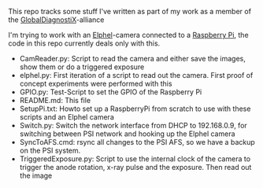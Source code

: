 This repo tracks some stuff I've written as part of my work as a member of the [GlobalDiagnostiX](http://globaldiagnostix.org)-alliance

I'm trying to work with an [Elphel](http://elphel.com)-camera connected to a [Raspberry Pi](http://raspberrypi.org), the code in this repo currently deals only with this.

* CamReader.py: Script to read the camera and either save the images, show them or do a triggered exposure
* elphel.py: First iteration of a script to read out the camera. First proof of concept experiments were performed with this
* GPIO.py: Test-Script to set the GPIO of the Raspberry Pi
* README.md: This file
* SetupPi.txt: Howto set up a RaspberryPi from scratch to use with these scripts and an Elphel camera 
* Switch.py: Switch the network interface from DHCP to 192.168.0.9, for switching between PSI network and hooking up the Elphel camera
* SyncToAFS.cmd: rsync all changes to the PSI AFS, so we have a backup on the PSI system.
* TriggeredExposure.py: Script to use the internal clock of the camera to trigger the anode rotation, x-ray pulse and the exposure. Then read out the image
